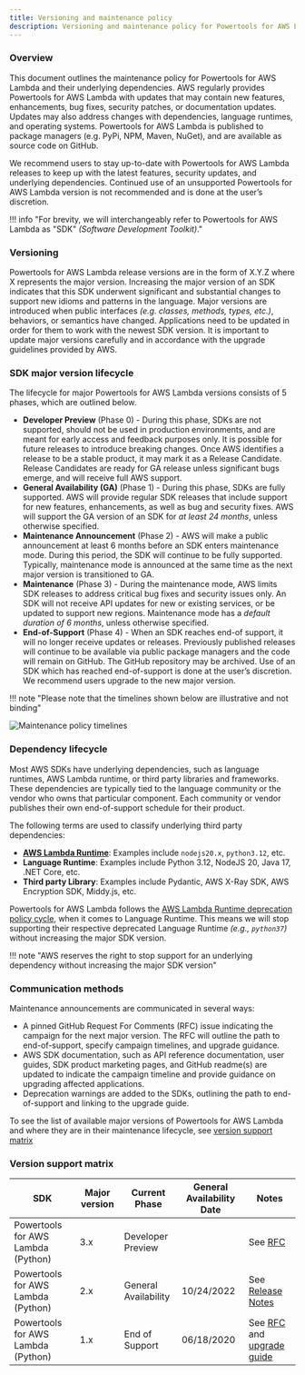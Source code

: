 ```yaml
---
title: Versioning and maintenance policy
description: Versioning and maintenance policy for Powertools for AWS Lambda (Python)
---
```


<!-- markdownlint-disable MD041 MD043 MD013 -->

### Overview

This document outlines the maintenance policy for Powertools for AWS Lambda and their underlying dependencies. AWS regularly provides Powertools for AWS Lambda with updates that may contain new features, enhancements, bug fixes, security patches, or documentation updates. Updates may also address changes with dependencies, language runtimes, and operating systems. Powertools for AWS Lambda is published to package managers (e.g. PyPi, NPM, Maven, NuGet), and are available as source code on GitHub.

We recommend users to stay up-to-date with Powertools for AWS Lambda releases to keep up with the latest features, security updates, and underlying dependencies. Continued use of an unsupported Powertools for AWS Lambda version is not recommended and is done at the user’s discretion.

!!! info "For brevity, we will interchangeably refer to Powertools for AWS Lambda as "SDK" _(Software Development Toolkit)_."

### Versioning

Powertools for AWS Lambda release versions are in the form of X.Y.Z where X represents the major version. Increasing the major version of an SDK indicates that this SDK underwent significant and substantial changes to support new idioms and patterns in the language. Major versions are introduced when public interfaces _(e.g. classes, methods, types, etc.)_, behaviors, or semantics have changed. Applications need to be updated in order for them to work with the newest SDK version. It is important to update major versions carefully and in accordance with the upgrade guidelines provided by AWS.

### SDK major version lifecycle

The lifecycle for major Powertools for AWS Lambda versions consists of 5 phases, which are outlined below.

* **Developer Preview** (Phase 0) - During this phase, SDKs are not supported, should not be used in production environments, and are meant for early access and feedback purposes only. It is possible for future releases to introduce breaking changes. Once AWS identifies a release to be a stable product, it may mark it as a Release Candidate. Release Candidates are ready for GA release unless significant bugs emerge, and will receive full AWS support.
* **General Availability (GA)** (Phase 1) - During this phase, SDKs are fully supported. AWS will provide regular SDK releases that include support for new features, enhancements, as well as bug and security fixes. AWS will support the GA version of an SDK for _at least 24 months_, unless otherwise specified.
* **Maintenance Announcement** (Phase 2) - AWS will make a public announcement at least 6 months before an SDK enters maintenance mode. During this period, the SDK will continue to be fully supported. Typically, maintenance mode is announced at the same time as the next major version is transitioned to GA.
* **Maintenance** (Phase 3) - During the maintenance mode, AWS limits SDK releases to address critical bug fixes and security issues only. An SDK will not receive API updates for new or existing services, or be updated to support new regions. Maintenance mode has a _default duration of 6 months_, unless otherwise specified.
* **End-of-Support** (Phase 4) - When an SDK reaches end-of support, it will no longer receive updates or releases. Previously published releases will continue to be available via public package managers and the code will remain on GitHub. The GitHub repository may be archived. Use of an SDK which has reached end-of-support is done at the user’s discretion. We recommend users upgrade to the new major version.

!!! note "Please note that the timelines shown below are illustrative and not binding"

![Maintenance policy timelines](https://docs.aws.amazon.com/images/sdkref/latest/guide/images/maint-policy.png)

### Dependency lifecycle

Most AWS SDKs have underlying dependencies, such as language runtimes, AWS Lambda runtime, or third party libraries and frameworks. These dependencies are typically tied to the language community or the vendor who owns that particular component. Each community or vendor publishes their own end-of-support schedule for their product.

The following terms are used to classify underlying third party dependencies:

* [**AWS Lambda Runtime**](https://docs.aws.amazon.com/lambda/latest/dg/lambda-runtimes.html): Examples include `nodejs20.x`, `python3.12`, etc.
* **Language Runtime**: Examples include Python 3.12, NodeJS 20, Java 17, .NET Core, etc.
* **Third party Library**: Examples include Pydantic, AWS X-Ray SDK, AWS Encryption SDK, Middy.js, etc.

Powertools for AWS Lambda follows the [AWS Lambda Runtime deprecation policy cycle](https://docs.aws.amazon.com/lambda/latest/dg/lambda-runtimes.html#runtime-support-policy), when it comes to Language Runtime. This means we will stop supporting their respective deprecated Language Runtime _(e.g., `python37`)_ without increasing the major SDK version.

!!! note "AWS reserves the right to stop support for an underlying dependency without increasing the major SDK version"

### Communication methods

Maintenance announcements are communicated in several ways:

* A pinned GitHub Request For Comments (RFC) issue indicating the campaign for the next major version. The RFC will outline the path to end-of-support, specify campaign timelines, and upgrade guidance.
* AWS SDK documentation, such as API reference documentation, user guides, SDK product marketing pages, and GitHub readme(s) are updated to indicate the campaign timeline and provide guidance on upgrading affected applications.
* Deprecation warnings are added to the SDKs, outlining the path to end-of-support and linking to the upgrade guide.

To see the list of available major versions of Powertools for AWS Lambda and where they are in their maintenance lifecycle, see [version support matrix](#version-support-matrix)

### Version support matrix

| SDK                              | Major version | Current Phase        | General Availability Date | Notes                                                                                                                                                                |
| -------------------------------- | ------------- | -------------------- | ------------------------- | -------------------------------------------------------------------------------------------------------------------------------------------------------------------- |
| Powertools for AWS Lambda (Python) | 3.x           | Developer Preview    |                           | See [RFC](https://github.com/aws-powertools/powertools-lambda-python/issues/4189)                                                                  |
| Powertools for AWS Lambda (Python) | 2.x           | General Availability | 10/24/2022                | See [Release Notes](https://github.com/aws-powertools/powertools-lambda-python/releases/tag/v2.0.0)                                                                  |
| Powertools for AWS Lambda (Python) | 1.x           | End of Support       | 06/18/2020                | See [RFC](https://github.com/aws-powertools/powertools-lambda-python/issues/1459) and [upgrade guide](https://docs.powertools.aws.dev/lambda/python/latest/upgrade/) |
